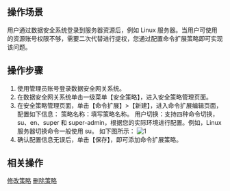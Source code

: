 ## 操作场景
用户通过数据安全系统登录到服务器资源后，例如 Linux 服务器。当用户可使用的资源账号权限不够，需要二次代替进行提权，您通过配置命令扩展策略即可实现该问题。


## 操作步骤

1. 使用管理员账号登录数据安全网关系统。
2. 在数据安全网关系统单击一级菜单【安全策略】，进入安全策略管理页面。
3. 在安全策略管理页面，单击【命令扩展】>【新建】，进入命令扩展编辑页面，配置如下信息：
策略名称：填写策略名称。
用户切换：支持四种命令切换，su、en、super 和 super-admin，根据您的实际环境进行配置。例如，Linux 服务器切换命令一般使用 su。
 如下图所示：
![1](https://main.qcloudimg.com/raw/dd9aa0fcf8d5ed1ba61ea100e1ddcd65.png)
4. 确认配置信息无误后，单击【保存】，即可添加命令扩展策略。


## 相关操作
[修改策略]()
[删除策略]()
